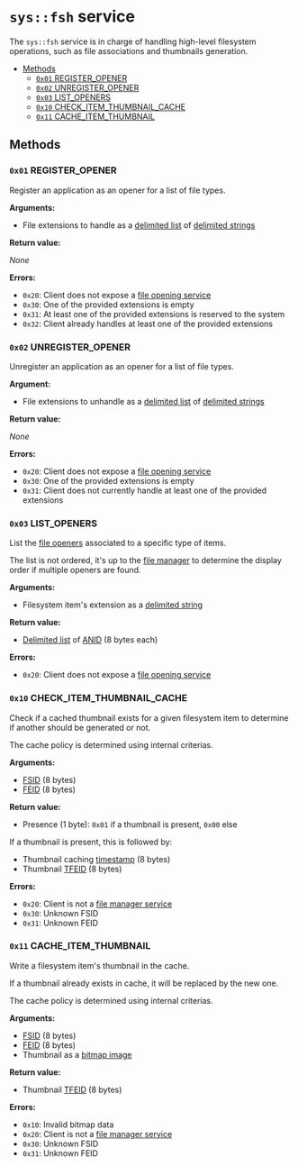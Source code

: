 # `sys::fsh` service

The `sys::fsh` service is in charge of handling high-level filesystem operations, such as file associations and thumbnails generation.

- [Methods](#methods)
  - [`0x01` REGISTER_OPENER](#0x01-register_opener)
  - [`0x02` UNREGISTER_OPENER](#0x02-unregister_opener)
  - [`0x03` LIST_OPENERS](#0x03-list_openers)
  - [`0x10` CHECK_ITEM_THUMBNAIL_CACHE](#0x10-check_item_thumbnail_cache)
  - [`0x11` CACHE_ITEM_THUMBNAIL](#0x11-cache_item_thumbnail)

## Methods

### `0x01` REGISTER_OPENER

Register an application as an opener for a list of file types.

**Arguments:**

- File extensions to handle as a [delimited list](../../kernel/data-structures.md#delimited-lists) of [delimited strings](../../kernel/data-structures.md#delimited-strings)

**Return value:**

_None_

**Errors:**

- `0x20`: Client does not expose a [file opening service](../../services/integration/file-openers.md)
- `0x30`: One of the provided extensions is empty
- `0x31`: At least one of the provided extensions is reserved to the system
- `0x32`: Client already handles at least one of the provided extensions

### `0x02` UNREGISTER_OPENER

Unregister an application as an opener for a list of file types.

**Argument:**

- File extensions to unhandle as a [delimited list](../../kernel/data-structures.md#delimited-lists) of [delimited strings](../../kernel/data-structures.md#delimited-strings)

**Return value:**

_None_

**Errors:**

- `0x20`: Client does not expose a [file opening service](../../services/integration/file-openers.md)
- `0x30`: One of the provided extensions is empty
- `0x31`: Client does not currently handle at least one of the provided extensions

### `0x03` LIST_OPENERS

List the [file openers](../../services/integration/file-openers.md) associated to a specific type of items.

The list is not ordered, it's up to the [file manager](../../services/integration/file-managers.md) to determine the display order if multiple openers are found.

**Arguments:**

- Filesystem item's extension as a [delimited string](../../kernel/data-structures.md#delimited-strings)

**Return value:**

- [Delimited list](../../kernel/data-structures.md#delimited-lists) of [ANID](../../applications-libraries.md#application-identifier) (8 bytes each)

**Errors:**

- `0x20`: Client does not expose a [file opening service](../../services/integration/file-openers.md)

### `0x10` CHECK_ITEM_THUMBNAIL_CACHE

Check if a cached thumbnail exists for a given filesystem item to determine if another should be generated or not.

The cache policy is determined using internal criterias.

**Arguments:**

- [FSID](../../filesystem.md#filesystem-unique-identifier) (8 bytes)
- [FEID](../../filesystem.md#element-unique-identifier) (8 bytes)

**Return value:**

- Presence (1 byte): `0x01` if a thumbnail is present, `0x00` else

If a thumbnail is present, this is followed by:

- Thumbnail caching [timestamp](../../kernel/data-structures.md#timestamps) (8 bytes)
- Thumbnail [TFEID](../../filesystem.md#temporary-feid) (8 bytes)

**Errors:**

- `0x20`: Client is not a [file manager service](../../services/integration/file-managers.md)
- `0x30`: Unknown FSID
- `0x31`: Unknown FEID

### `0x11` CACHE_ITEM_THUMBNAIL

Write a filesystem item's thumbnail in the cache.

If a thumbnail already exists in cache, it will be replaced by the new one.

The cache policy is determined using internal criterias.

**Arguments:**

- [FSID](../../filesystem.md#filesystem-unique-identifier) (8 bytes)
- [FEID](../../filesystem.md#element-unique-identifier) (8 bytes)
- Thumbnail as a [bitmap image](../../kernel/data-structures.md#bitmap-images)

**Return value:**

- Thumbnail [TFEID](../../filesystem.md#temporary-feid) (8 bytes)

**Errors:**

- `0x10`: Invalid bitmap data
- `0x20`: Client is not a [file manager service](../../services/integration/file-managers.md)
- `0x30`: Unknown FSID
- `0x31`: Unknown FEID
